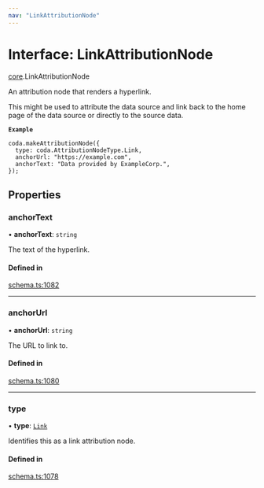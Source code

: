 ```yaml
---
nav: "LinkAttributionNode"
---
```

# Interface: LinkAttributionNode

[core](../modules/core.md).LinkAttributionNode

An attribution node that renders a hyperlink.

This might be used to attribute the data source and link back to the home page
of the data source or directly to the source data.

**`Example`**

```
coda.makeAttributionNode({
  type: coda.AttributionNodeType.Link,
  anchorUrl: "https://example.com",
  anchorText: "Data provided by ExampleCorp.",
});
```

## Properties

### anchorText

• **anchorText**: `string`

The text of the hyperlink.

#### Defined in

[schema.ts:1082](https://github.com/coda/packs-sdk/blob/main/schema.ts#L1082)

___

### anchorUrl

• **anchorUrl**: `string`

The URL to link to.

#### Defined in

[schema.ts:1080](https://github.com/coda/packs-sdk/blob/main/schema.ts#L1080)

___

### type

• **type**: [`Link`](../enums/core.AttributionNodeType.md#link)

Identifies this as a link attribution node.

#### Defined in

[schema.ts:1078](https://github.com/coda/packs-sdk/blob/main/schema.ts#L1078)
